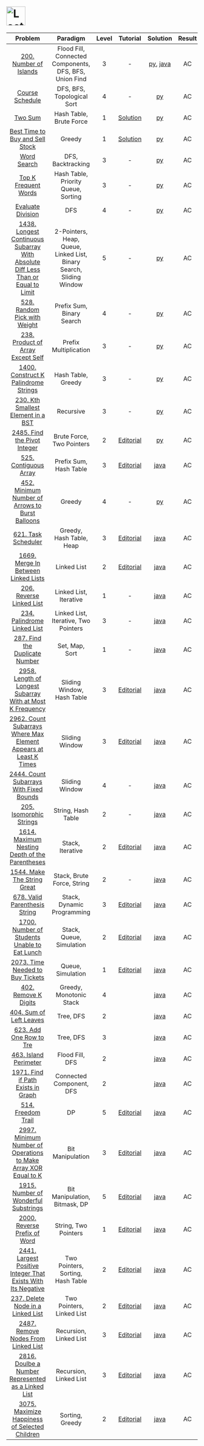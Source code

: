 # [<img align="center" height="50" src="https://assets.leetcode.com/static_assets/public/webpack_bundles/images/logo-dark.e99485d9b.svg" alt="LeetCode Home">](https://leetcode.com/)

|                                                                                            Problem                                                                                            |                              Paradigm                               | Level |                                                    Tutorial                                                     |                                          Solution                                          | Result |
| :-------------------------------------------------------------------------------------------------------------------------------------------------------------------------------------------: | :-----------------------------------------------------------------: | :---: | :-------------------------------------------------------------------------------------------------------------: | :----------------------------------------------------------------------------------------: | :----: |
|                                                          [200. Number of Islands](https://leetcode.com/problems/number-of-islands/)                                                           |       Flood Fill, Connected Components, DFS, BFS, Union Find        |   3   |                                                        -                                                        |           [py](./200_Number_of_Islands.py), [java](./200_Number_of_Islands.java)           |   AC   |
|                                                               [Course Schedule](https://leetcode.com/problems/course-schedule/)                                                               |                     DFS, BFS, Topological Sort                      |   4   |                                                        -                                                        |                                 [py](./Course_Schedule.py)                                 |   AC   |
|                                                                       [Two Sum](https://leetcode.com/problems/two-sum/)                                                                       |                       Hash Table, Brute Force                       |   1   |                           [Solution](https://leetcode.com/problems/two-sum/solution/)                           |                                     [py](./Two_Sum.py)                                     |   AC   |
|                                               [Best Time to Buy and Sell Stock](https://leetcode.com/problems/best-time-to-buy-and-sell-stock/)                                               |                               Greedy                                |   1   |               [Solution](https://leetcode.com/problems/best-time-to-buy-and-sell-stock/solution/)               |                         [py](./Best_Time_to_Buy_and_Sell_Stock.py)                         |   AC   |
|                                                                   [Word Search](https://leetcode.com/problems/word-search/)                                                                   |                          DFS, Backtracking                          |   3   |                                                        -                                                        |                                   [py](./Word_Search.py)                                   |   AC   |
|                                                          [Top K Frequent Words](https://leetcode.com/problems/top-k-frequent-words/)                                                          |                 Hash Table, Priority Queue, Sorting                 |   3   |                                                        -                                                        |                              [py](./Top_K_Frequent_Words.py)                               |   AC   |
|                                                             [Evaluate Division](https://leetcode.com/problems/evaluate-division/)                                                             |                                 DFS                                 |   4   |                                                        -                                                        |                                [py](./Evaluate_Division.py)                                |   AC   |
| [1438. Longest Continuous Subarray With Absolute Diff Less Than or Equal to Limit](https://leetcode.com/problems/longest-continuous-subarray-with-absolute-diff-less-than-or-equal-to-limit/) | 2-Pointers, Heap, Queue, Linked List, Binary Search, Sliding Window |   5   |                                                        -                                                        | [py](./1438_Longest_Continuous_Subarray_With_Absolute_Diff_Less_Than_or_Equal_to_Limit.py) |   AC   |
|                                                    [528. Random Pick with Weight](https://leetcode.com/problems/random-pick-with-weight/)                                                     |                      Prefix Sum, Binary Search                      |   4   |                                                        -                                                        |                           [py](./528_Random_Pick_with_Weight.py)                           |   AC   |
|                                               [238. Product of Array Except Self](https://leetcode.com/problems/product-of-array-except-self/)                                                |                        Prefix Multiplication                        |   3   |                                                        -                                                        |                        [py](./238_Product_of_Array_Except_Self.py)                         |   AC   |
|                                             [1400. Construct K Palindrome Strings](https://leetcode.com/problems/construct-k-palindrome-strings/)                                             |                         Hash Table, Greedy                          |   3   |                                                        -                                                        |                       [py](./1400_Construct_K_Palindrome_Strings.py)                       |   AC   |
|                                              [230. Kth Smallest Element in a BST](https://leetcode.com/problems/kth-smallest-element-in-a-bst/)                                               |                              Recursive                              |   3   |                                                        -                                                        |                        [py](./230_Kth_Smallest_Element_in_a_BST.py)                        |   AC   |
|                                                     [2485. Find the Pivot Integer](https://leetcode.com/problems/find-the-pivot-integer/)                                                     |                      Brute Force, Two Pointers                      |   2   |                  [Editorial](https://leetcode.com/problems/find-the-pivot-integer/editorial/)                   |                           [py](./2485_Find_the_Pivot_Integer.py)                           |   AC   |
|                                                           [525. Contiguous Array](https://leetcode.com/problems/contiguous-array/)                                                            |                       Prefix Sum, Hash Table                        |   3   |                     [Editorial](https://leetcode.com/problems/contiguous-array/editorial/)                      |                            [java](./525_Contiguous_Array.java)                             |   AC   |
|                                 [452. Minimum Number of Arrows to Burst Balloons](https://leetcode.com/problems/minimum-number-of-arrows-to-burst-balloons/)                                  |                               Greedy                                |   4   |                                                        -                                                        |                 [py](./452_Minimum_Number_of_Arrows_to_Burst_Balloons.py)                  |   AC   |
|                                                             [621. Task Scheduler](https://leetcode.com/problems/task-scheduler/)                                                              |                      Greedy, Hash Table, Heap                       |   3   |                      [Editorial](https://leetcode.com/problems/task-scheduler/editorial/)                       |                             [java](./621_Task_Scheduler.java)                              |   AC   |
|                                              [1669. Merge In Between Linked Lists](https://leetcode.com/problems/merge-in-between-linked-lists/)                                              |                             Linked List                             |   2   |               [Editorial](https://leetcode.com/problems/merge-in-between-linked-lists/editorial/)               |                     [java](./1669_Merge_in_Between_Linked_Lists.java)                      |   AC   |
|                                                        [206. Reverse Linked List](https://leetcode.com/problems/reverse-linked-list/)                                                         |                       Linked List, Iterative                        |   1   |                                                        -                                                        |                           [java](./206_Reverse_Linked_List.java)                           |   AC   |
|                                                     [234. Palindrome Linked List](https://leetcode.com/problems/palindrome-linked-list/)                                                      |                Linked List, Iterative, Two Pointers                 |   3   |                                                        -                                                        |                         [java](./234_Palindrome_Linked_List.java)                          |   AC   |
|                                                  [287. Find the Duplicate Number](https://leetcode.com/problems/find-the-duplicate-number/)                                                   |                           Set, Map, Sort                            |   1   |                                                        -                                                        |                        [java](./287_Find_the_Duplicate_Number.java)                        |   AC   |
|                        [2958. Length of Longest Subarray With at Most K Frequency](https://leetcode.com/problems/length-of-longest-subarray-with-at-most-k-frequency/)                        |                     Sliding Window, Hash Table                      |   3   |    [Editorial](https://leetcode.com/problems/length-of-longest-subarray-with-at-most-k-frequency/editorial)     |          [java](./2958_Length_of_Longest_Subarray_With_at_Most_K_Frequency.java)           |   AC   |
|                 [2962. Count Subarrays Where Max Element Appears at Least K Times](https://leetcode.com/problems/count-subarrays-where-max-element-appears-at-least-k-times/)                 |                           Sliding Window                            |   3   | [Editorial](https://leetcode.com/problems/count-subarrays-where-max-element-appears-at-least-k-times/editorial) |       [java](./2962_Count_Subarrays_Where_Max_Element_Appears_at_Least_K_Times.java)       |   AC   |
|                                          [2444. Count Subarrays With Fixed Bounds](https://leetcode.com/problems/count-subarrays-with-fixed-bounds/)                                          |                           Sliding Window                            |   4   |                                                        -                                                        |                   [java](./2444_Count_Subarrays_With_Fixed_Bounds.java)                    |   AC   |
|                                                         [205. Isomorphic Strings](https://leetcode.com/problems/isomorphic-strings/)                                                          |                         String, Hash Table                          |   2   |                                                        -                                                        |                           [java](./205_Isomorphic_Strings.java)                            |   AC   |
|                                   [1614. Maximum Nesting Depth of the Parentheses](https://leetcode.com/problems/maximum-nesting-depth-of-the-parentheses/)                                   |                          Stack, Iterative                           |   2   |         [Editorial](https://leetcode.com/problems/maximum-nesting-depth-of-the-parentheses/editorial/)          |                [java](./1614_Maximum_Nesting_Depth_of_the_Parentheses.java)                |   AC   |
|                                                      [1544. Make The String Great](https://leetcode.com/problems/make-the-string-great/)                                                      |                     Stack, Brute Force, String                      |   2   |                                                        -                                                        |                         [java](./1544_Make_The_String_Great.java)                          |   AC   |
|                                                   [678. Valid Parenthesis String](https://leetcode.com/problems/valid-parenthesis-string/)                                                    |                     Stack, Dynamic Programming                      |   3   |                 [Editorial](https://leetcode.com/problems/valid-parenthesis-string/editorial/)                  |                        [java](./678_Valid_Parenthesis_String.java)                         |   AC   |
|                                     [1700. Number of Students Unable to Eat Lunch](https://leetcode.com/problems/number-of-students-unable-to-eat-lunch/)                                     |                      Stack, Queue, Simulation                       |   2   |          [Editorial](https://leetcode.com/problems/number-of-students-unable-to-eat-lunch/editorial/)           |                 [java](./1700_Number_of_Students_Unable_to_Eat_Lunch.java)                 |   AC   |
|                                                 [2073. Time Needed to Buy Tickets](https://leetcode.com/problems/time-needed-to-buy-tickets/)                                                 |                          Queue, Simulation                          |   1   |                [Editorial](https://leetcode.com/problems/time-needed-to-buy-tickets/editorial/)                 |                       [java](./2073_Time_Needed_to_Buy_Tickets.java)                       |   AC   |
|                                                            [402. Remove K Digits](https://leetcode.com/problems/remove-k-digits/)                                                             |                       Greedy, Monotonic Stack                       |   4   |                                                                                                                 |                             [java](./402_Remove_K_Digits.java)                             |   AC   |
|                                                         [404. Sum of Left Leaves](https://leetcode.com/problems/sum-of-left-leaves/)                                                          |                              Tree, DFS                              |   2   |                                                                                                                 |                           [java](./404_Sum_of_Left_Leaves.java)                            |   AC   |
|                                                         [623. Add One Row to Tre](https://leetcode.com/problems/add-one-row-to-tree/)                                                         |                              Tree, DFS                              |   3   |                                                                                                                 |                           [java](./623_Add_One_Row_to_Tree.java)                           |   AC   |
|                                                           [463. Island Perimeter](https://leetcode.com/problems/island-perimeter/)                                                            |                           Flood Fill, DFS                           |   2   |                                                                                                                 |                            [java](./463_Island_Perimeter.java)                             |   AC   |
|                                               [1971. Find if Path Exists in Graph](https://leetcode.com/problems/find-if-path-exists-in-graph/)                                               |                      Connected Component, DFS                       |   2   |                                                                                                                 |                      [java](./1971_Find_if_Path_Exists_in_Graph.java)                      |   AC   |
|                                                              [514. Freedom Trail](https://leetcode.com/problems/freedom-trail/)                                                               |                                 DP                                  |   5   |                       [Editorial](https://leetcode.com/problems/freedom-trail/editorial/)                       |                              [java](./514_Freedom_Trail.java)                              |   AC   |
|                  [2997. Minimum Number of Operations to Make Array XOR Equal to K](https://leetcode.com/problems/minimum-number-of-operations-to-make-array-xor-equal-to-k/)                  |                          Bit Manipulation                           |   3   | [Editorial](https://leetcode.com/problems/minimum-number-of-operations-to-make-array-xor-equal-to-k/editorial/) |       [java](./2997_Minimum_Number_of_Operations_to_Make_Array_XOR_Equal_to_K.java)        |   AC   |
|                                             [1915. Number of Wonderful Substrings](https://leetcode.com/problems/number-of-wonderful-substrings/)                                             |                    Bit Manipulation, Bitmask, DP                    |   5   |              [Editorial](https://leetcode.com/problems/number-of-wonderful-substrings/editorial/)               |                     [java](./1915_Number_of_Wonderful_Substrings.java)                     |   AC   |
|                                                     [2000. Reverse Prefix of Word](https://leetcode.com/problems/reverse-prefix-of-word/)                                                     |                        String, Two Pointers                         |   1   |                  [Editorial](https://leetcode.com/problems/reverse-prefix-of-word/editorial/)                   |                         [java](./2000_Reverse_Prefix_of_Word.java)                         |   AC   |
|                     [2441. Largest Positive Integer That Exists With Its Negative](https://leetcode.com/problems/largest-positive-integer-that-exists-with-its-negative/)                     |                  Two Pointers, Sorting, Hash Table                  |   2   |    [Editorial](https://leetcode.com/problems/largest-positive-integer-that-exists-with-negative/editorial/)     |         [java](./2441_Largest_Positive_Integer_That_Exists_With_Its_Negative.java)         |   AC   |
|                                               [237. Delete Node in a Linked List](https://leetcode.com/problems/delete-node-in-a-linked-list/)                                                |                      Two Pointers, Linked List                      |   2   |               [Editorial](https://leetcode.com/problems/delete-node-in-a-linked-list/editorial/)                |                      [java](./237_Delete_Node_in_a_Linked_List.java)                       |   AC   |
|                                              [2487. Remove Nodes From Linked List](https://leetcode.com/problems/remove-nodes-from-linked-list/)                                              |                       Recursion, Linked List                        |   3   |               [Editorial](https://leetcode.com/problems/remove-nodes-from-linked-list/editorial/)               |                     [java](./2487_Remove_Nodes_From_Linked_List.java)                      |   AC   |
|                               [2816. Doulbe a Number Represented as a Linked List](https://leetcode.com/problems/double-a-number-represented-as-a-linked-list/)                               |                       Recursion, Linked List                        |   3   |       [Editorial](https://leetcode.com/problems/double-a-number-represented-as-a-linked-list/editorial/)        |              [java](./2816_Double_a_Number_Represented_as_a_Linked_List.java)              |   AC   |
|                                    [3075. Maximize Happiness of Selected Children](https://leetcode.com/problems/maximize-happiness-of-selected-children/)                                    |                           Sorting, Greedy                           |   2   |          [Editorial](https://leetcode.com/problems/maximize-happiness-of-selected-children/editorial/)          |                [java](./3075_Maximize_Happiness_of_Selected_Children.java)                 |   AC   |
